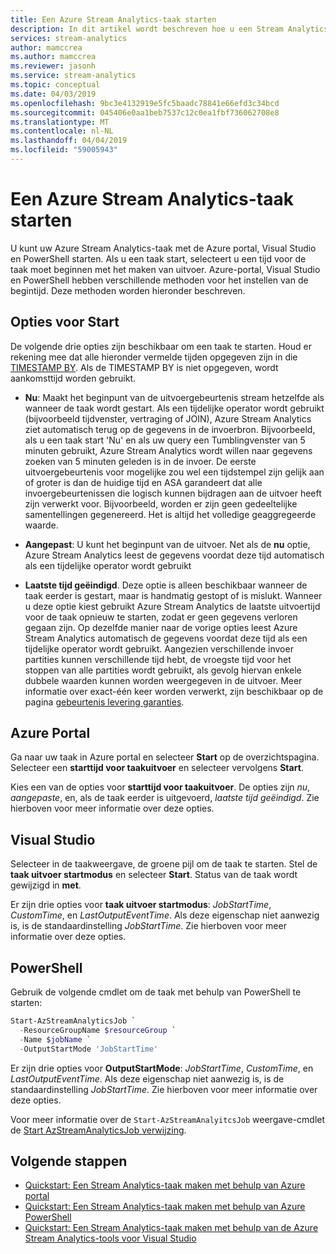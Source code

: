 ```yaml
---
title: Een Azure Stream Analytics-taak starten
description: In dit artikel wordt beschreven hoe u een Stream Analytics-taak starten.
services: stream-analytics
author: mamccrea
ms.author: mamccrea
ms.reviewer: jasonh
ms.service: stream-analytics
ms.topic: conceptual
ms.date: 04/03/2019
ms.openlocfilehash: 9bc3e4132919e5fc5baadc78841e66efd3c34bcd
ms.sourcegitcommit: 045406e0aa1beb7537c12c0ea1fbf736062708e8
ms.translationtype: MT
ms.contentlocale: nl-NL
ms.lasthandoff: 04/04/2019
ms.locfileid: "59005943"
---
```

# <a name="how-to-start-an-azure-stream-analytics-job"></a>Een Azure Stream Analytics-taak starten

U kunt uw Azure Stream Analytics-taak met de Azure portal, Visual Studio en PowerShell starten. Als u een taak start, selecteert u een tijd voor de taak moet beginnen met het maken van uitvoer. Azure-portal, Visual Studio en PowerShell hebben verschillende methoden voor het instellen van de begintijd. Deze methoden worden hieronder beschreven.

## <a name="start-options"></a>Opties voor Start
De volgende drie opties zijn beschikbaar om een taak te starten. Houd er rekening mee dat alle hieronder vermelde tijden opgegeven zijn in die [TIMESTAMP BY](https://docs.microsoft.com/stream-analytics-query/timestamp-by-azure-stream-analytics). Als de TIMESTAMP BY is niet opgegeven, wordt aankomsttijd worden gebruikt.
* **Nu**: Maakt het beginpunt van de uitvoergebeurtenis stream hetzelfde als wanneer de taak wordt gestart. Als een tijdelijke operator wordt gebruikt (bijvoorbeeld tijdvenster, vertraging of JOIN), Azure Stream Analytics ziet automatisch terug op de gegevens in de invoerbron. Bijvoorbeeld, als u een taak start 'Nu' en als uw query een Tumblingvenster van 5 minuten gebruikt, Azure Stream Analytics wordt willen naar gegevens zoeken van 5 minuten geleden is in de invoer.
De eerste uitvoergebeurtenis voor mogelijke zou wel een tijdstempel zijn gelijk aan of groter is dan de huidige tijd en ASA garandeert dat alle invoergebeurtenissen die logisch kunnen bijdragen aan de uitvoer heeft zijn verwerkt voor. Bijvoorbeeld, worden er zijn geen gedeeltelijke samentellingen gegenereerd. Het is altijd het volledige geaggregeerde waarde.

* **Aangepast**: U kunt het beginpunt van de uitvoer. Net als de **nu** optie, Azure Stream Analytics leest de gegevens voordat deze tijd automatisch als een tijdelijke operator wordt gebruikt 

* **Laatste tijd geëindigd**. Deze optie is alleen beschikbaar wanneer de taak eerder is gestart, maar is handmatig gestopt of is mislukt. Wanneer u deze optie kiest gebruikt Azure Stream Analytics de laatste uitvoertijd voor de taak opnieuw te starten, zodat er geen gegevens verloren gegaan zijn. Op dezelfde manier naar de vorige opties leest Azure Stream Analytics automatisch de gegevens voordat deze tijd als een tijdelijke operator wordt gebruikt. Aangezien verschillende invoer partities kunnen verschillende tijd hebt, de vroegste tijd voor het stoppen van alle partities wordt gebruikt, als gevolg hiervan enkele dubbele waarden kunnen worden weergegeven in de uitvoer. Meer informatie over exact-één keer worden verwerkt, zijn beschikbaar op de pagina [gebeurtenis levering garanties](https://docs.microsoft.com/stream-analytics-query/event-delivery-guarantees-azure-stream-analytics).


## <a name="azure-portal"></a>Azure Portal

Ga naar uw taak in Azure portal en selecteer **Start** op de overzichtspagina. Selecteer een **starttijd voor taakuitvoer** en selecteer vervolgens **Start**.

Kies een van de opties voor **starttijd voor taakuitvoer**. De opties zijn *nu*, *aangepaste*, en, als de taak eerder is uitgevoerd, *laatste tijd geëindigd*. Zie hierboven voor meer informatie over deze opties.

## <a name="visual-studio"></a>Visual Studio

Selecteer in de taakweergave, de groene pijl om de taak te starten. Stel de **taak uitvoer startmodus** en selecteer **Start**. Status van de taak wordt gewijzigd in **met**.

Er zijn drie opties voor **taak uitvoer startmodus**: *JobStartTime*, *CustomTime*, en *LastOutputEventTime*. Als deze eigenschap niet aanwezig is, is de standaardinstelling *JobStartTime*. Zie hierboven voor meer informatie over deze opties.


## <a name="powershell"></a>PowerShell

Gebruik de volgende cmdlet om de taak met behulp van PowerShell te starten:

```powershell
Start-AzStreamAnalyticsJob `
  -ResourceGroupName $resourceGroup `
  -Name $jobName `
  -OutputStartMode 'JobStartTime'
```

Er zijn drie opties voor **OutputStartMode**: *JobStartTime*, *CustomTime*, en *LastOutputEventTime*. Als deze eigenschap niet aanwezig is, is de standaardinstelling *JobStartTime*. Zie hierboven voor meer informatie over deze opties.

Voor meer informatie over de `Start-AzStreamAnalyitcsJob` weergave-cmdlet de [Start AzStreamAnalyticsJob verwijzing](/powershell/module/az.streamanalytics/start-azstreamanalyticsjob).

## <a name="next-steps"></a>Volgende stappen

* [Quickstart: Een Stream Analytics-taak maken met behulp van Azure portal](stream-analytics-quick-create-portal.md)
* [Quickstart: Een Stream Analytics-taak maken met behulp van Azure PowerShell](stream-analytics-quick-create-powershell.md)
* [Quickstart: Een Stream Analytics-taak maken met behulp van de Azure Stream Analytics-tools voor Visual Studio](stream-analytics-quick-create-vs.md)
